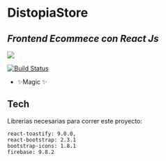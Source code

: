 # DistopiaStore
## _Frontend Ecommece con React Js_
![](https://github.com/NeXuZZ-SCM/distopiastore-sguazzin/blob/main/navigation.gif)

[![Build Status](https://travis-ci.org/joemccann/dillinger.svg?branch=master)](https://travis-ci.org/joemccann/dillinger)

- ✨Magic ✨


## Tech
Librerias necesarias para correr este proyecto:

    react-toastify: 9.0.0,
    react-bootstrap: 2.3.1
    bootstrap-icons: 1.8.1
    firebase: 9.8.2
